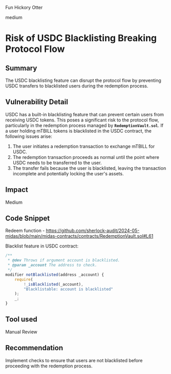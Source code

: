 Fun Hickory Otter

medium

# Risk of USDC Blacklisting Breaking Protocol Flow

## Summary

The USDC blacklisting feature can disrupt the protocol flow by preventing USDC transfers to blacklisted users during the redemption process.

## Vulnerability Detail

USDC has a built-in blacklisting feature that can prevent certain users from receiving USDC tokens. This poses a significant risk to the protocol flow, particularly in the redemption process managed by **`RedemptionVault.sol`**. If a user holding mTBILL tokens is blacklisted in the USDC contract, the following issues arise:

1. The user initiates a redemption transaction to exchange mTBILL for USDC.
2. The redemption transaction proceeds as normal until the point where USDC needs to be transferred to the user.
3. The transfer fails because the user is blacklisted, leaving the transaction incomplete and potentially locking the user's assets.

## Impact

Medium

## Code Snippet

Redeem function - https://github.com/sherlock-audit/2024-05-midas/blob/main/midas-contracts/contracts/RedemptionVault.sol#L61

Blacklist feature in USDC contract:

```jsx
/**
 * @dev Throws if argument account is blacklisted.
 * @param _account The address to check.
 */
modifier notBlacklisted(address _account) {
    require(
        !_isBlacklisted(_account),
        "Blacklistable: account is blacklisted"
    );
    _;
}
```

## Tool used

Manual Review

## Recommendation

Implement checks to ensure that users are not blacklisted before proceeding with the redemption process.